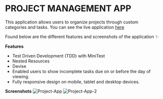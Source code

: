 # PROJECT MANAGEMENT APP
This application allows users to organize projects through custom categories and tasks. You can see the live application [here](https://eque-workday.herokuapp.com/)

Found below are the different features and screenshots of the application ✨


**Features**
- Test Driven Development (TDD) with MiniTest
- Nested Resources
- Devise
- Enabled users to show incomplete tasks due on or before the day of viewing. 
- Fully responsive design on mobile, tablet and desktop devices.

**Screenshots**
![Project-App](https://user-images.githubusercontent.com/68733895/113649940-edf45780-96c1-11eb-9e04-3ce99e22d5b4.JPG)
![Project-App-2](https://user-images.githubusercontent.com/68733895/113649945-efbe1b00-96c1-11eb-97ea-a792bee62edc.JPG)
